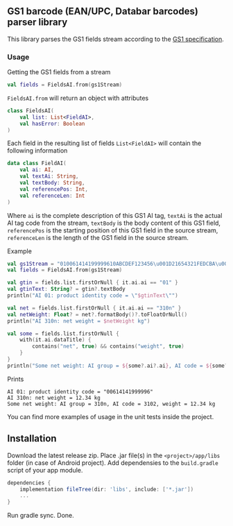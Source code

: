 ## GS1 barcode (EAN/UPC, Databar barcodes) parser library

This library parses the GS1 fields stream according to the [GS1 specification](https://www.gs1.org/docs/barcodes/GS1_General_Specifications.pdf).

### Usage

Getting the GS1 fields from a stream
```kotlin
val fields = FieldsAI.from(gs1Stream)
```
`FieldsAI.from` will return an object with attributes
```kotlin
class FieldsAI(
    val list: List<FieldAI>,
    val hasError: Boolean
)
```

Each field in the resulting list of fields `List<FieldAI>` will contain the following information
```kotlin
data class FieldAI(
    val ai: AI,
    val textAi: String,
    val textBody: String,
    val referencePos: Int,
    val referenceLen: Int
)
```
Where `ai` is the complete description of this GS1 AI tag,
`textAi` is the actual AI tag code from the stream,
`textBody` is the body content of this GS1 field,
`referencePos` is the starting position of this GS1 field in the source stream,
`referenceLen` is the length of the GS1 field in the source stream.

Example
```kotlin
val gs1Stream = "010061414199999610ABCDEF123456\u001D21654321FEDCBA\u001D310200123411140823"
val fields = FieldsAI.from(gs1Stream)

val gtin = fields.list.firstOrNull { it.ai.ai == "01" }
val gtinText: String? = gtin?.textBody
println("AI 01: product identity code = \"$gtinText\"")

val net = fields.list.firstOrNull { it.ai.ai == "310n" }
val netWeight: Float? = net?.formatBody()?.toFloatOrNull()
println("AI 310n: net weight = $netWeight kg")

val some = fields.list.firstOrNull {
    with(it.ai.dataTitle) {
        contains("net", true) && contains("weight", true)
    }
}
println("Some net weight: AI group = ${some?.ai?.ai}, AI code = ${some?.textAi}, weight = ${some?.formatBody()} kg")
```
Prints
```
AI 01: product identity code = "00614141999996"
AI 310n: net weight = 12.34 kg
Some net weight: AI group = 310n, AI code = 3102, weight = 12.34 kg
```

You can find more examples of usage in the unit tests inside the project.

## Installation

Download the latest release zip. Place .jar file(s) in the `<project>/app/libs` folder (in case of Android project).
Add dependensies to the `build.gradle` script of your app module.
```gradle
dependencies {
    implementation fileTree(dir: 'libs', include: ['*.jar'])
    ...
}
```
Run gradle sync. Done.
